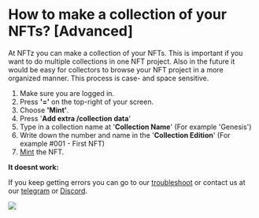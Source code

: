 # How to make a collection of your NFTs? \[Advanced]

At NFTz you can make a collection of your NFTs. This is important if you want to do multiple collections in one NFT project. Also in the future it would be easy for collectors to browse your NFT project in a more organized manner. This process is case- and space sensitive. &#x20;



1. Make sure you are logged in.&#x20;
2. Press **'='** on the top-right of your screen.&#x20;
3. Choose **'Mint'**.
4. Press '**Add extra /collection data**'
5. Type in a collection name at '**Collection Name**' (For example 'Genesis')
6. Write down the number and name in the '**Collection Edition**'  (For example #001 - First NFT)
7. [Mint](minting.md) the NFT.&#x20;



**It doesnt work:**

If you keep getting errors you can go to our [troubleshoot](troubleshoot.md) or contact us at our [telegram](https://t.me/+qdNeX8CYB\_swZTQx) or [Discord](https://discord.gg/jQ34WMMZce).&#x20;

![](<../../.gitbook/assets/TraitsbyForm \[Picture] (2).png>)



